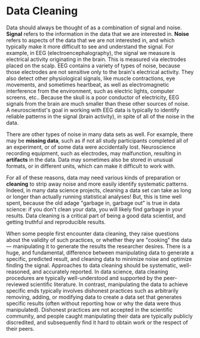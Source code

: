 # Data Cleaning

Data should always be thought of as a combination of signal and noise. **Signal** refers to the information in the data that we are interested in. **Noise** refers to aspects of the data that we are not interested in, and which typically make it more difficult to see and understand the signal. For example, in EEG (electroencephalography), the signal we measure is electrical activity originating in the brain. This is measured via electrodes placed on the scalp. EEG contains a variety of types of noise, because those electrodes are not sensitive only to the brain's electrical activity. They also detect other physiological signals, like muscle contractions, eye movements, and sometimes heartbeat, as well as electromagnetic interference from the environment, such as electric lights, computer screens, etc.. Because the skull is a poor conductor of electricity, EEG signals from the brain are much smaller than these other sources of noise. A neuroscientist's goal in working with EEG data is typically to identify reliable patterns in the signal (brain activity), in spite of all of the noise in the data.

There are other types of noise in many data sets as well. For example, there may be **missing data**, such as if not all study participants completed all of an experiment, or of some data were accidentally lost. Neuroscience recording equipment, such as electrodes, may malfunction, resulting in **artifacts** in the data. Data may sometimes also be stored in unusual formats, or in different units, which can make it difficult to work with. 

For all of these reasons, data may need various kinds of preparation or **cleaning** to strip away noise and more easily identify systematic patterns. Indeed, in many data science projects, cleaning a data set can take as long or longer than actually running statistical analyses! But, this is time well spent, because the old adage "garbage in, garbage out" is true in data science: if you don't clean your data, you will likely find garbage in your results. Data cleaning is a critical part of being a good data scientist, and getting truthful and reproducible results.

When some people first encounter data cleaning, they raise questions about the validity of such practices, or whether they are "cooking" the data — manipulating it to generate the results the researcher desires. There is a huge, and fundamental, difference between manipulating data to generate a specific, predicted result, and cleaning data to minimize noise and optimize finding the signal. Approaches to data cleaning should be systematic, well-reasoned, and accurately reported. In data science, data cleaning procedures are typically well-understood and supported by the peer-reviewed scientific literature. In contrast, manipulating the data to achieve specific ends typically involves dishonest practices such as arbitrarily removing, adding, or modifying data to create a data set that generates specific results (often without reporting how or why the data were thus manipulated). Dishonest practices are not accepted in the scientific community, and people caught manipulating their data are typically publicly discredited, and subsequently find it hard to obtain work or the respect of their peers.
